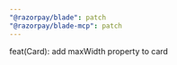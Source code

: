 ```yaml
---
"@razorpay/blade": patch
"@razorpay/blade-mcp": patch
---
```


feat(Card): add maxWidth property to card
